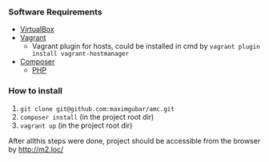 ### Software Requirements

* [VirtualBox](https://www.virtualbox.org/wiki/Downloads)
* [Vagrant](http://www.vagrantup.com/downloads.html)
	* Vagrant plugin for hosts, could be installed in cmd by ```vagrant plugin install vagrant-hostmanager```
* [Composer](https://getcomposer.org/download/)
	* [PHP](http://php.net/downloads.php) 


### How to install

1. ```git clone git@github.com:maximgubar/amc.git```
2. ```composer install``` (in the project root dir)
3. ```vagrant up``` (in the project root dir)

After allthis steps were done, project should be accessible from the browser by http://m2.loc/

